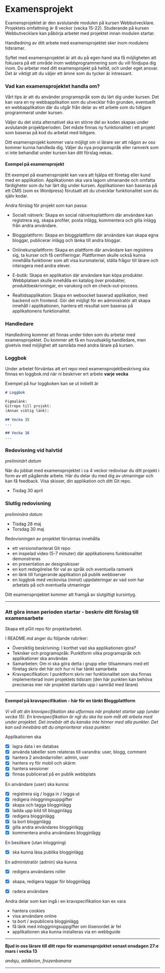 # Examensprojekt

Examensprojektet är den avslutande modulen på kursen Webbutvecklare. Projektets omfattning är 8 veckor (vecka 15-22). Studerande på kursen Webbutvecklare kan påbörja arbetet med projektet innan modulen startar.

Handledning av ditt arbete med examensprojektet sker inom modulens tidsramar.

Syftet med examensprojektet är att du på egen hand ska få möjligheten att fokusera på ett område inom webbprogrammering som du vill fördjupa dig inom. Du arbetar med ditt examensprojekt på heltid, och under eget ansvar. Det är viktigt att du väljer ett ämne som du tycker är intressant.

### Vad kan examensprojektet handla om?

Vårt tips är att du använder programspråk som du lärt dig under kursen. Det kan vara en ny webbapplikation som du utvecklar från grunden, eventuellt en webbapplikation där du utgår från delar av ett arbete som du tidigare programmerat under kursen. 

Väljer du det sista alternativet ska en större del av koden skapas under avslutande projektperioden. Det måste finnas ny funktionalitet i ett projekt som baseras på kod du arbetat med tidigare.

Ditt examensprojekt kommer vara möjligt om vi lärare ser att någon av oss kommer kunna handleda dig. Väljer du nya programspråk eller ramverk som vi inte behandlat under kursen kan ditt förslag nekas.

#### Exempel på examensprojekt

Ett exempel på examensprojekt kan vara att hjälpa ett företag eller kund med en applikation. Applikationen ska vara lagom utmanande och omfatta färdigheter som du har lärt dig under kursen. Applikationen kan baseras på ett CMS (som ex Wordpress) förutsatt att du utvecklar funktionalitet som du själv kodar.  

Andra förslag för projekt som kan passa: 

- Socialt nätverk: Skapa en social nätverksplattform där användare kan registrera sig, skapa profiler, posta inlägg, kommentera och gilla inlägg från andra användare.

- Bloggplattform: Skapa en bloggplattform där användare kan skapa egna bloggar, publicerar inlägg och länka till andra bloggar.

- Onlinekursplattform: Skapa en plattform där användare kan registrera sig, ta kurser och få certifieringar. Plattformen skulle också kunna innehålla funktioner som att visa kursmaterial, ställa frågor till lärare och interagera med andra elever.

- E-butik: Skapa en applikation där användare kan köpa produkter. Webbplatsen skulle innehålla en katalog över produkter, produktbeskrivningar, en varukorg och en check-out-process.

- Realtidsapplikation: Skapa en websocket baserad applikation, med backend och frontend. Gör det möjligt för en administratör att skapa innehåll i applikationen, hantera ett resultat som baseras på applikationens funktionalitet. 

### Handledare

Handledning kommer att finnas under tiden som du arbetar med examensprojektet. Du kommer att få en huvudsaklig handledare, men givetvis med möjlighet att samråda med andra lärare på kursen.

### Loggbok

Under arbetet förväntas att ert repo med examensprojektbeskrivng ska finnas en loggbok.md när ni beskriver ert arbete **varje vecka**

Exempel på hur loggboken kan se ut initiellt är

```md
# Loggbok

Figmalänk:
Gitrepo till projekt:
(Annan viktig länk): 

## Vecka 15
...

## Vecka 16
...

```


### Redovisning vid halvtid 

*preliminärt datum*

När du jobbat med examensprojektet i ca 4 veckor redovisar du ditt projekt i form av ett pågående arbete. Här du delar du med dig av utmaningar och kan få feedback. Visa skisser, din applikation och ditt Git repo.  

- Tisdag 30 april 

### Slutlig redovisning

*preliminära datum*

- Tisdag 28 maj 
- Torsdag 30 maj 

Redovisningen av projektet förväntas innehålla

- ett versionshanterat Git repo
- en inspelad video (5-7 minuter) där applikationens funktionalitet demonstreras
- en presentation av designskisser
- en kort redogörelse för val av språk och eventuella ramverk
- en länk till fungerande applikation på publik webbserver
- en loggbok med veckovisa (*minst*) uppdateringar av vad som har arbetats på och eventuella utmaningar


Ditt examensprojektet kommer att framgå av slutgiltigt kursintyg.

---

### Att göra innan perioden startar - beskriv ditt förslag till examensarbete 

Skapa ett pGit repo för projektarbetet. 

I README.md anger du följande rubriker:
- Översiktlig beskrivning: I korthet vad ska applikationen göra?
- Tekniker och programspråk: Punktform vilka programspråk och applikationer ska användas
- Samarbeten: Om ni ska göra detta i grupp eller tillsammans med ett företag skriv det här och hur ni har tänkt samarbeta
- Kravspecifikation: I punktform skriv ner funktionalitet som ska finnas implementerad inom projektets tidsram (den här punkten kan behöva preciseras mer när projektet startats upp i samråd med lärare)

---

#### Exempel på kravspecifikation - här för en tänkt Bloggplattform
*Vi vill att din kravspecifikation ska utformas när projketet startar upp (under vecka 15). 
En kravspecifikation är ngt du ska ha som mål att arbeta med under projektet. Det innebär att du kanske inte hinner med alla punkter. Det kan oxå innebära att du omprioriterar vissa punkter.*      

Applikationen ska
- [x] lagra data i en databas
- [x] använda tabeller som relateras till varandra: user, blogg, comment
- [x] hantera 2 användarroller: admin, user
- [x] hantera vy för mobil och skärm
- [x] hantera sessioner 
- [x] finnas publicerad på en publik webbplats

En användare (user) ska kunna: 
- [x] registrera sig / logga in / logga ut
- [x] redigera inloggningsuppgifter
- [x] skapa och tagga blogginlägg
- [x] ladda upp bild till blogginlägg
- [x] redigera blogginlägg
- [x] ta bort blogginlägg
- [x] gilla andra användares blogginlägg
- [x] kommentera andra användares blogginlägg

En besökare (utan inloggning)
- [x] ska kunna läsa publika blogginlägg 

En administratör (admin) ska kunna
- [x] redigera användares roller
- [x] skapa, redigera taggar för blogginlägg
- [x] radera användare


Andra delar som kan ingå i en kravspecifikation kan ex vara
- hantera cookies
- visa användare online
- ta bort / avpublicera blogginlägg
- få länk med inloggningsuppgifter om lösenordet är fel
- applikationen ska kunna installeras via en webbguide

---

**Bjud in oss lärare till ditt repo för examensprojektet senast onsdagen 27:e mars i vecka 13**

*andsju, addkolon, frozenbanana*

---
